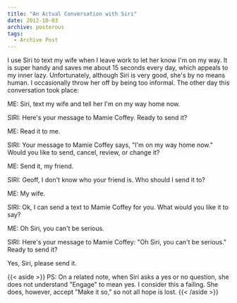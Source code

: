```yaml
---
title: "An Actual Conversation with Siri"
date: 2012-10-03
archive: posterous
tags: 
  - Archive Post
---
```


I use Siri to text my wife when I leave work to let her know I'm on my way. It is super handy and saves me about 15 seconds every day, which appeals to my inner lazy. Unfortunately, although Siri is very good, she's by no means human. I occasionally throw her off by being too informal. The other day this conversation took place:

ME: Siri, text my wife and tell her I'm on my way home now.

SIRI: Here's your message to Mamie Coffey. Ready to send it?

ME: Read it to me.

SIRI: Your message to Mamie Coffey says, "I'm on my way home now." Would you like to send, cancel, review, or change it? 

ME: Send it, my friend.

SIRI: Geoff, I don't know who your friend is. Who should I send it to?

ME: My wife.

SIRI: Ok, I can send a text to Mamie Coffey for you. What would you like it to say?

ME: Oh Siri, you can't be serious.

SIRI: Here's your message to Mamie Coffey: "Oh Siri, you can't be serious." Ready to send it?

Yes, Siri, please send it.

{{< aside >}}
PS: On a related note, when Siri asks a yes or no question, she does not understand "Engage" to mean yes. I consider this a failing. She does, however, accept "Make it so," so not all hope is lost.
{{< /aside >}}
